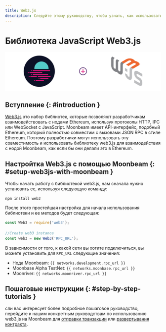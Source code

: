 ```yaml
---
title: Web3.js
description: Следуйте этому руководству, чтобы узнать, как использовать библиотеку JavaScript Ethereum Web3 для развертывания смарт-контрактов Solidity на Moonbeam.
---
```

# Библиотека JavaScript Web3.js

![Intro diagram](/images/integrations/integrations-web3js-banner.png)

## Вступление {: #introduction } 

[Web3.js](https://web3js.readthedocs.io/) это набор библиотек, которые позволяют разработчикам взаимодействовать с нодами Ethereum, используя протоколы HTTP, IPC или WebSocket с JavaScript. Moonbeam имеет API-интерфейс, подобный Ethereum, который полностью совместим с вызовами JSON RPC в стиле Ethereum. Поэтому разработчики могут использовать эту совместимость и использовать библиотеку web3.js для взаимодействия с нодой Moonbeam, как если бы они делали это в Ethereum.

## Настройтка Web3.js с помощью Moonbeam {: #setup-web3js-with-moonbeam } 

Чтобы начать работу с библиотекой web3.js, нам сначала нужно установить ее, используя следующую команду:

```
npm install web3
```

После этого простейшая настройка для начала использования библиотеки и ее методов будет следующая:

```js
const Web3 = require('web3');

//Create web3 instance
const web3 = new Web3('RPC_URL');
```

В зависимости от того, к какой сети вы хотите подключиться, вы можете установить для `RPC_URL` следующие значения:

 - Нода Moonbeam: `{{ networks.development.rpc_url }}`
 - Moonbase Alpha TestNet: `{{ networks.moonbase.rpc_url }}`
 - Moonriver: `{{ networks.moonriver.rpc_url }}`
## Пошаговые инструкции {: #step-by-step-tutorials } 

сли вас интересует более подробное пошаговое руководство, перейдите к нашим конкретным руководствам по использованию web3.js на Moonbeam для [отправки транзакции](/getting-started/local-node/send-transaction/) или [развертывания контракта](/getting-started/local-node/deploy-contract/).

